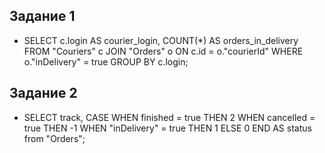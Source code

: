 ## Задание 1

- SELECT c.login AS courier_login, COUNT(*) AS orders_in_delivery FROM "Couriers" c JOIN "Orders" o ON c.id = o."courierId" WHERE o."inDelivery" = true GROUP BY c.login;

## Задание 2
- SELECT track, CASE WHEN finished = true THEN 2 WHEN cancelled = true THEN -1 WHEN "inDelivery" = true THEN 1 ELSE 0 END AS status from "Orders";
